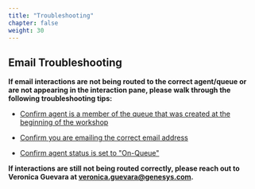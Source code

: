 ```yaml
---
title: "Troubleshooting"
chapter: false
weight: 30
---
```


## Email Troubleshooting
**If email interactions are not being routed to the correct agent/queue or are not appearing in the interaction pane, please walk through the following troubleshooting tips:**

* [Confirm agent is a member of the queue that was created at the beginning of the workshop](https://genesys-samples.github.io/gride-demo/020-settinguptheinteractions/10_first.html#queues)

* [Confirm you are emailing the correct email address](https://genesys-samples.github.io/gride-demo/020-settinguptheinteractions/40_fourth.html#follow-along)

* [Confirm agent status is set to "On-Queue"](https://genesys-samples.github.io/gride-demo/030-testinteractions/10_first.html#test-an-incoming-voice-interaction)

 **If interactions are still not being routed correctly, please reach out to Veronica Guevara at veronica.guevara@genesys.com.**